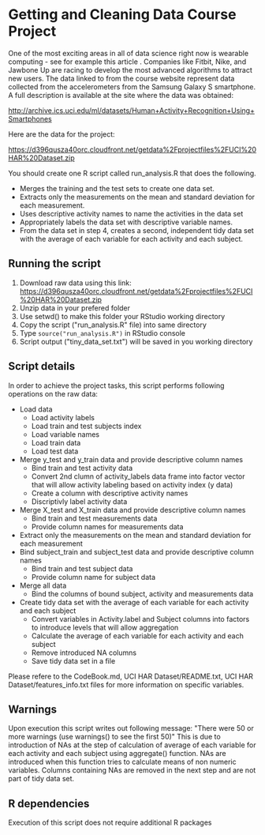 # Getting and Cleaning Data Course Project
One of the most exciting areas in all of data science right now is wearable computing - see for example this article . Companies like Fitbit, Nike, and Jawbone Up are racing to develop the most advanced algorithms to attract new users. The data linked to from the course website represent data collected from the accelerometers from the Samsung Galaxy S smartphone. A full description is available at the site where the data was obtained: 

http://archive.ics.uci.edu/ml/datasets/Human+Activity+Recognition+Using+Smartphones 

Here are the data for the project: 

https://d396qusza40orc.cloudfront.net/getdata%2Fprojectfiles%2FUCI%20HAR%20Dataset.zip 

You should create one R script called run_analysis.R that does the following. 
* Merges the training and the test sets to create one data set.
* Extracts only the measurements on the mean and standard deviation for each measurement. 
* Uses descriptive activity names to name the activities in the data set
* Appropriately labels the data set with descriptive variable names. 
* From the data set in step 4, creates a second, independent tidy data set with the average of each variable for each activity and each subject.

## Running the script
1. Download raw data using this link: https://d396qusza40orc.cloudfront.net/getdata%2Fprojectfiles%2FUCI%20HAR%20Dataset.zip
2. Unzip data in your prefered folder
3. Use setwd() to make this folder your RStudio working directory
4. Copy the script ("run_analysis.R" file) into same directory
5. Type ```source("run_analysis.R")``` in RStudio console
6. Script output ("tiny_data_set.txt") will be saved in you working directory

## Script details
In order to achieve the project tasks, this script performs following operations on the raw data:
* Load data
  * Load activity labels
  * Load train and test subjects index
  * Load variable names
  * Load train data
  * Load test data
* Merge y_test and y_train data and provide descriptive column names
  * Bind train and test activity data
  * Convert 2nd clumn of activity_labels data frame into factor vector that will allow activity labeling based on activity index (y data)
  * Create a column with descriptive activity names
  * Discriptivly label activity data
* Merge X_test and X_train data and provide descriptive column names
  * Bind train and test measurements data
  * Provide column names for measurements data
* Extract only the measurements on the mean and standard deviation for each measurement
* Bind subject_train and subject_test data and provide descriptive column names
  * Bind train and test subject data
  * Provide column name for subject data
* Merge all data
  * Bind the columns of bound subject, activity and measurements data
* Create tidy data set with the average of each variable for each activity and each subject
  * Convert variables in Activity.label and Subject columns into factors to introduce levels that will allow aggregation
  * Calculate the average of each variable for each activity and each subject
  * Remove introduced NA columns
  * Save tidy data set in a file

Please refere to the CodeBook.md, UCI HAR Dataset/README.txt, UCI HAR Dataset/features_info.txt  files for more information on specific variables.

## Warnings
Upon execution this script writes out following message: "There were 50 or more warnings (use warnings() to see the first 50)"
This is due to introduction of NAs at the step of calculation of average of each variable for each activity and each subject using aggregate() function.
NAs are introduced when this function tries to calculate means of non numeric variables.
Columns containing NAs are removed in the next step and are not part of tidy data set.

## R dependencies
Execution of this script does not require additional R packages
